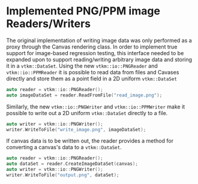 # Implemented PNG/PPM image Readers/Writers

The original implementation of writing image data was only performed as a 
proxy through the Canvas rendering class. In order to implement true support
for image-based regression testing, this interface needed to be expanded upon
to support reading/writing arbitrary image data and storing it in a `vtkm::DataSet`.
Using the new `vtkm::io::PNGReader` and `vtkm::io::PPMReader` it is possible
to read data from files and Cavases directly and store them as a point field
in a 2D uniform `vtkm::DataSet`

```cpp
auto reader = vtkm::io::PNGReader();
auto imageDataSet = reader.ReadFromFile("read_image.png");
```

Similarly, the new `vtkm::io::PNGWriter` and `vtkm::io::PPMWriter` make it possible
to write out a 2D uniform `vtkm::DataSet` directly to a file.  

```cpp
auto writer = vtkm::io::PNGWriter();
writer.WriteToFile("write_image.png", imageDataSet);
```

If canvas data is to be written out, the reader provides a method for converting
a canvas's data to a `vtkm::DataSet`.

```cpp
auto reader = vtkm::io::PNGReader();
auto dataSet = reader.CreateImageDataSet(canvas);
auto writer = vtkm::io::PNGWriter();
writer.WriteToFile("output.png", dataSet);
```
